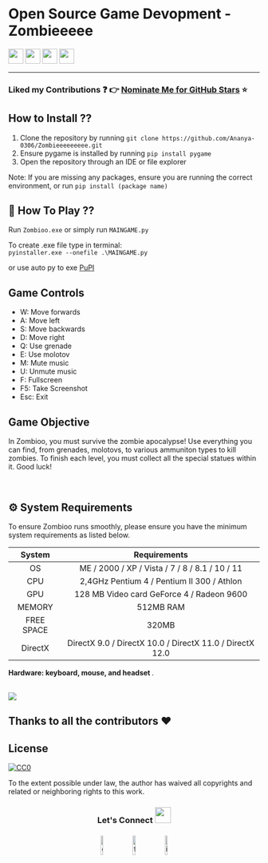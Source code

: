 # Open Source Game Devopment - Zombieeeee 
[<img height="30" src="https://img.shields.io/badge/twitter-%231DA1F2.svg?&style=for-the-badge&logo=twitter&logoColor=white" />][twitter]
[<img height="30" src="https://img.shields.io/badge/Hashnode-%230077B5.svg?&style=for-the-badge&logo=Hashnode&logoColor=white" />][Hashnode]
[<img height="30" src="https://img.shields.io/badge/linkedin-red.svg?&style=for-the-badge&logo=linkedin&logoColor=white" />][LinkedIn]
[<img height="30" src = "https://img.shields.io/badge/Facebook-036be4.svg?&style=for-the-badge&logo=facebook&logoColor=white">][Facebook]
<br />
<hr />

[twitter]: https://twitter.com/AnanyaC15848288
[Hashnode]: https://develover.hashnode.dev/
[linkedin]: https://www.linkedin.com/in/ananya-chatterjee-%F0%9F%87%AE%F0%9F%87%B3-125223172/
[Facebook]: https://www.facebook.com/profile.php?id=100015892354534

### Liked my Contributions :question: :point_right: [Nominate Me for GitHub Stars](https://stars.github.com/nominate/) :star:



## How to Install ??
1. Clone the repository by running ```git clone https://github.com/Ananya-0306/Zombieeeeeeeee.git```
2. Ensure pygame is installed by running ```pip install pygame```
3. Open the repository through an IDE or file explorer

Note: If you are missing any packages, ensure you are running the correct environment, or run ```pip install (package name)```

## 🤔 How To Play ??
Run ```Zombioo.exe``` or simply run ```MAINGAME.py```

To create .exe file type in terminal:     
```pyinstaller.exe --onefile .\MAINGAME.py```



or use auto py to exe
[PuPI](https://pypi.org/project/auto-py-to-exe/)

## Game Controls
- W: Move forwards
- A: Move left
- S: Move backwards
- D: Move right
- Q: Use grenade
- E: Use molotov
- M: Mute music
- U: Unmute music
- F: Fullscreen
- F5: Take Screenshot
- Esc: Exit


## Game Objective
In Zombioo, you must survive the zombie apocalypse! Use everything you can find, from grenades, molotovs, to various ammuniton types to kill zombies. To finish each level, you must collect all the special statues within it. Good luck!

<br />

## ⚙️ System Requirements

To ensure Zombioo runs smoothly, please ensure you have the minimum system requirements as listed below.

| System     | Requirements                                                       |
|:----------:|:------------------------------------------------------------------:|
| OS         | ME / 2000 / XP / Vista / 7 / 8 / 8.1 / 10 / 11                     |
| CPU        | 2,4GHz Pentium 4 / Pentium II 300  / Athlon                        |
| GPU        | 128 МB Video card GeForce 4 / Radeon 9600                          |
| MEMORY     | 512MB RAM                                                          |
| FREE SPACE | 320MB                                                              |
| DirectX    | DirectX 9.0 / DirectX 10.0 / DirectX 11.0 / DirectX 12.0           |

<b>Hardware: keyboard, mouse, and headset </b>.
<br />
<br />

![](https://github.com/Ananya-0306/Zombieeeeeeeee/blob/main/Zombiee.gif)

## Thanks to all the contributors ❤️

## License

[![CC0](http://i.creativecommons.org/p/zero/1.0/88x31.png)](http://creativecommons.org/publicdomain/zero/1.0/)

To the extent possible under law, the author has waived all copyrights and related or neighboring rights to this work. 
<h3 align="center">Let's Connect <img src="https://raw.githubusercontent.com/ShahriarShafin/ShahriarShafin/main/Assets/handshake.gif" height="32px"></h3>
<p align="center">
	<a href="https://github.com/Ananya-0306"><img alt="github" width="10%" style="padding:5px" src="https://img.icons8.com/clouds/100/000000/github.png"/></a>
	<a href="https://www.facebook.com/profile.php?id=100015892354534"><img alt="facebook" width="10%" style="padding:5px" src="https://img.icons8.com/clouds/100/000000/facebook-new.png"/></a>
	<a href="https://www.instagram.com/_iananya__/"><img alt="instagram" width="10%" style="padding:5px" src="https://img.icons8.com/clouds/100/000000/instagram.png"/></a>
</p>
